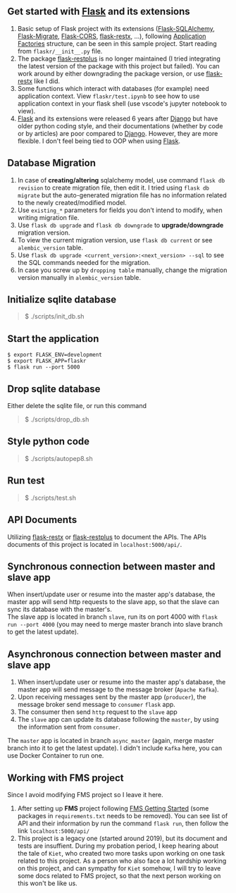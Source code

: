 ## Get started with [Flask][flask] and its extensions
1. Basic setup of Flask project with its extensions ([Flask-SQLAlchemy][flask-sqlalchemy], [Flask-Migrate][flask-migrate], [Flask-CORS][flask-cors], [flask-restx][flask-restx], ...), following [Application Factories][application-factories] structure, can be seen in this sample project. Start reading from `flaskr/__init__.py` file.
2. The package [flask-restplus][flask-restplus] is no longer maintained (I tried integrating the latest version of the package with this project but failed). You can work around by either downgrading the package version, or use [flask-restx][flask-restx] like I did.
3. Some functions which interact with databases (for example) need application context. View `flaskr/test.ipynb` to see how to use application context in your flask shell (use vscode's jupyter notebook to view).
4. [Flask][flask] and its extensions were released 6 years after [Django][django] but have older python coding style, and their documentations (whether by code or by articles) are poor compared to [Django][django]. However, they are more flexible. I don't feel being tied to OOP when using [Flask][flask]. 

## Database Migration
1. In case of **creating/altering** sqlalchemy model, use command `flask db revision` to create migration file, then edit it. I tried using `flask db migrate` but the auto-generated migration file has no information related to the newly created/modified model.
5. Use `existing_*` parameters for fields you don't intend to modify, when writing migration file.
2. Use `flask db upgrade` and `flask db downgrade` to **upgrade/downgrade** migration version.
3. To view the current migration version, use `flask db current` or see `alembic_version` table.
3. Use `flask db upgrade <current_version>:<next_version> --sql` to see the SQL commands needed for the migration.
4. In case you screw up by `dropping table` manually, change the migration version manually in `alembic_version` table.

## Initialize sqlite database
>$ ./scripts/init_db.sh

## Start the application
```
$ export FLASK_ENV=development
$ export FLASK_APP=flaskr
$ flask run --port 5000
```
## Drop sqlite database
Either delete the sqlite file, or run this command
>$ ./scripts/drop_db.sh
## Style python code
>$ ./scripts/autopep8.sh
## Run test
>$ ./scripts/test.sh

## API Documents
Utilizing [flask-restx][flask-restx] or [flask-restplus][flask-restplus] to document the APIs. The APIs documents of this project is located in `localhost:5000/api/`.

## Synchronous connection between master and slave app
When insert/update user or resume into the master app's database, the master app will send http requests to the slave app, so that the slave can sync its database with the master's.  
The slave app is located in branch `slave`, run its on port 4000 with `flask run --port 4000` (you may need to merge master branch into slave branch to get the latest update).

## Asynchronous connection between master and slave app
1. When insert/update user or resume into the master app's database, the master app will send message to the message broker (`Apache Kafka`).  
2. Upon receiving messages sent by the master app (`producer`), the message broker send message to `consumer` `flask` app.  
3. The consumer then send `http` request to the `slave` app
4. The `slave` app can update its database following the `master`, by using the information sent from `consumer`.  
   
The `master` app is located in branch `async_master` (again, merge master branch into it to get the latest update).
I didn't include `Kafka` here, you can use Docker Container to run one.

[flask]: https://flask.palletsprojects.com/en/2.1.x/
[flask-sqlalchemy]: https://flask-sqlalchemy.palletsprojects.com/en/2.x/
[flask-migrate]: https://flask-migrate.readthedocs.io/en/latest/
[flask-cors]: https://flask-cors.readthedocs.io/en/latest/
[application-factories]: https://flask.palletsprojects.com/en/2.1.x/patterns/appfactories/#application-factories
[sample-flask-project]: https://git.teko.vn/quy.nt/sqlalchemy-tutorial/-/blob/master/flaskr/__init__.py
[flask-restx]: https://flask-restx.readthedocs.io/en/latest/  
[flask-restplus]: https://flask-restplus.readthedocs.io/en/stable/  
[django]: https://www.djangoproject.com/

## Working with FMS project
Since I avoid modifying FMS project so I leave it here.
1. After setting up **FMS** project following [FMS Getting Started](https://confluence.teko.vn/display/AS/FMS+Getting+started) (some packages in `requirements.txt` needs to be removed). You can see list of API and their information by run the command `flask run`, then follow the link `localhost:5000/api/` 
2. This project is a legacy one (started around 2019), but its document and tests are insuffient. During my probation period, I keep hearing about the tale of `Kiet`, who created two more tasks upon working on one task related to this project. As a person who also face a lot hardship working on this project, and can sympathy for `Kiet` somehow, I will try to leave some docs related to FMS project, so that the next person working on this won't be like us.